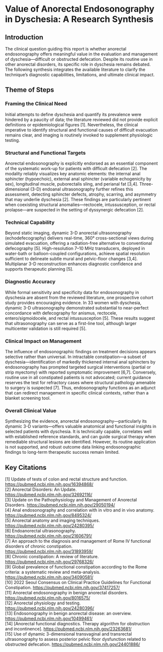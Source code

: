 # Value of Anorectal Endosonography in Dyschesia: A Research Synthesis

## Introduction
The clinical question guiding this report is whether anorectal endosonography offers meaningful value in the evaluation and management of dyschesia—difficult or obstructed defecation. Despite its routine use in other anorectal disorders, its specific role in dyschesia remains debated. The following synthesis integrates the available literature to clarify the technique’s diagnostic capabilities, limitations, and ultimate clinical impact.

## Theme of Steps

### Framing the Clinical Need
Initial attempts to define dyschesia and quantify its prevalence were hindered by a paucity of data; the literature reviewed did not provide explicit definitions or epidemiological figures [1]. Nevertheless, the clinical imperative to identify structural and functional causes of difficult evacuation remains clear, and imaging is routinely invoked to supplement physiologic testing.

### Structural and Functional Targets
Anorectal endosonography is explicitly endorsed as an essential component of the systematic work-up for patients with difficult defecation [2]. The modality reliably visualizes key anatomic elements: the internal anal sphincter (hypoechoic), external anal sphincter (variable echogenicity by sex), longitudinal muscle, puborectalis sling, and perianal fat [3,4]. Three-dimensional (3-D) endoanal ultrasonography further refines this assessment, detecting sphincter defects, atrophy, scarring, and asymmetry that may underlie dyschesia [2]. These findings are particularly pertinent when coexisting structural anomalies—rectocele, intussusception, or rectal prolapse—are suspected in the setting of dyssynergic defecation [2].

### Technical Capability
Beyond static imaging, dynamic 3-D anorectal ultrasonography (echodefecography) delivers real-time, 360° cross-sectional views during simulated evacuation, offering a radiation-free alternative to conventional defecography [5]. High-resolution 7–10 MHz transducers, deployed in water-bath or balloon-coupled configurations, achieve spatial resolution sufficient to delineate subtle mural and pelvic-floor changes [3,4]. Multiplanar 3-D reconstruction enhances diagnostic confidence and supports therapeutic planning [5].

### Diagnostic Accuracy
While formal sensitivity and specificity data for endosonography in dyschesia are absent from the reviewed literature, one prospective cohort study provides encouraging evidence. In 33 women with dyschesia, dynamic 3-D ultrasonography demonstrated substantial to near-perfect concordance with defecography for anismus, rectocele, entero/sigmoidocele, and rectal intussusception [5]. These results suggest that ultrasonography can serve as a first-line tool, although larger multicenter validation is still required [5].

### Clinical Impact on Management
The influence of endosonographic findings on treatment decisions appears selective rather than universal. In intractable constipation—a subset of dyschesia—identification of markedly thickened internal anal sphincters by endosonography has prompted targeted surgical interventions (partial or strip myectomy) with reported symptomatic improvement [6,7]. Conversely, routine use in all constipated patients is not advocated; current guidance reserves the test for refractory cases where structural pathology amenable to surgery is suspected [7]. Thus, endosonography functions as an adjunct that can redirect management in specific clinical contexts, rather than a blanket screening tool.

### Overall Clinical Value
Synthesizing the evidence, anorectal endosonography—particularly its dynamic 3-D variants—offers valuable anatomical and functional insights in selected patients with dyschesia. It is technically capable, correlates well with established reference standards, and can guide surgical therapy when remediable structural lesions are identified. However, its routine application is not supported, and robust outcome data linking endosonographic findings to long-term therapeutic success remain limited.

## Key Citations

[1] Update of tests of colon and rectal structure and function. https://pubmed.ncbi.nlm.nih.gov/16394868/  
[2] Anorectal Disorders: An Update. https://pubmed.ncbi.nlm.nih.gov/32692116/  
[3] Update on the Pathophysiology and Management of Anorectal Disorders. https://pubmed.ncbi.nlm.nih.gov/29050194/  
[4] Anal endosonography and correlation with in vitro and in vivo anatomy. https://pubmed.ncbi.nlm.nih.gov/8495324/  
[5] Anorectal anatomy and imaging techniques. https://pubmed.ncbi.nlm.nih.gov/24280395/  
[6] Endoanorectal ultrasonography. https://pubmed.ncbi.nlm.nih.gov/21606791/  
[7] An approach to the diagnosis and management of Rome IV functional disorders of chronic constipation. https://pubmed.ncbi.nlm.nih.gov/31893959/  
[8] Chronic constipation: A review of literature. https://pubmed.ncbi.nlm.nih.gov/29768326/  
[9] Global prevalence of functional constipation according to the Rome criteria: a systematic review and meta-analysis. https://pubmed.ncbi.nlm.nih.gov/34090581/  
[10] 2022 Seoul Consensus on Clinical Practice Guidelines for Functional Constipation. https://pubmed.ncbi.nlm.nih.gov/37417257/  
[11] Anorectal endosonography in benign anorectal disorders. https://pubmed.ncbi.nlm.nih.gov/8016575/  
[12] Anorectal physiology and testing. https://pubmed.ncbi.nlm.nih.gov/24280396/  
[13] Endosonography in benign anorectal disease: an overview. https://pubmed.ncbi.nlm.nih.gov/10499461/  
[14] [Anorectal functional diagnostics. Therapy algorithm for obstruction and incontinence]. https://pubmed.ncbi.nlm.nih.gov/23263681/  
[15] Use of dynamic 3-dimensional transvaginal and transrectal ultrasonography to assess posterior pelvic floor dysfunction related to obstructed defecation. https://pubmed.ncbi.nlm.nih.gov/24401886/